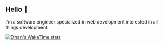 ## Hello 👋  
I'm a software engineer specialized in web development interested in all things development.

[
![Ethan's WakaTime stats](https://github-readme-stats.vercel.app/api/wakatime?username=Ksoup&hide_title=true&langs_count=10)
](https://wakatime.com/@Ksoup)

<!-- ![Wakatime](https://wakatime.com/share/@Ksoup/00253ce0-e17b-405e-b1fd-e7d452bb8962.svg) -->

<!-- from https://github.com/anuraghazra/github-readme-stats?tab=readme-ov-file#wakatime-stats-card -->
<!-- ![My GitHub stats](https://github-readme-stats.vercel.app/api?username=ethankarp&show_icons=true&theme=transparent) -->
<!-- ![](https://github-readme-stats.vercel.app/api/wakatime?username={ethankarp}&api_domain=wakapi.dev&bg_color=2D3748&title_color=2F855A&icon_color=2F855A&text_color=ffffff&custom_title=Wakapi%20Week%20Stats&layout=compact) -->

<!--
### 🧰 Familiar technologies:
**Frontend**: React, Redux, Sass  
**Backend**: Node, Express, MongoDB, PostgreSQL, Prisma
**Languages**: JavaScript, HTML, CSS, Python
-->

<!--
### ♟️ Hobbies:
* Langauge learning
* Chess
* Fitness
-->
